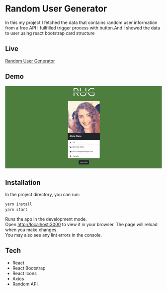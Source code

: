 # Random User Generator
In this my project I fetched the data that contains random user information from a free API
I fullfilled trigger process with button.And I showed the data to user using react bootstrap card structure
## Live

[Random User Generator](https://codesari.github.io/basic-random-user-generator-react/)
 
## Demo
![Random User Generator Gif](rug.gif)


## Installation
In the project directory, you can run:

```sh
yarn install
yarn start
```
Runs the app in the development mode.\
Open [http://localhost:3000](http://localhost:3000) to view it in your browser.
The page will reload when you make changes.\
You may also see any lint errors in the console.

## Tech
- React
- React Bootstrap
- React Icons
- Axios
- Random API
